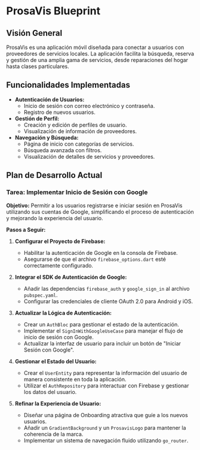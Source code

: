 # ProsaVis Blueprint

## Visión General

ProsaVis es una aplicación móvil diseñada para conectar a usuarios con proveedores de servicios locales. La aplicación facilita la búsqueda, reserva y gestión de una amplia gama de servicios, desde reparaciones del hogar hasta clases particulares.

## Funcionalidades Implementadas

*   **Autenticación de Usuarios:**
    *   Inicio de sesión con correo electrónico y contraseña.
    *   Registro de nuevos usuarios.
*   **Gestión de Perfil:**
    *   Creación y edición de perfiles de usuario.
    *   Visualización de información de proveedores.
*   **Navegación y Búsqueda:**
    *   Página de inicio con categorías de servicios.
    *   Búsqueda avanzada con filtros.
    *   Visualización de detalles de servicios y proveedores.

## Plan de Desarrollo Actual

### Tarea: Implementar Inicio de Sesión con Google

**Objetivo:** Permitir a los usuarios registrarse e iniciar sesión en ProsaVis utilizando sus cuentas de Google, simplificando el proceso de autenticación y mejorando la experiencia del usuario.

**Pasos a Seguir:**

1.  **Configurar el Proyecto de Firebase:**
    *   Habilitar la autenticación de Google en la consola de Firebase.
    *   Asegurarse de que el archivo `firebase_options.dart` esté correctamente configurado.

2.  **Integrar el SDK de Autenticación de Google:**
    *   Añadir las dependencias `firebase_auth` y `google_sign_in` al archivo `pubspec.yaml`.
    *   Configurar las credenciales de cliente OAuth 2.0 para Android y iOS.

3.  **Actualizar la Lógica de Autenticación:**
    *   Crear un `AuthBloc` para gestionar el estado de la autenticación.
    *   Implementar el `SignInWithGoogleUseCase` para manejar el flujo de inicio de sesión con Google.
    *   Actualizar la interfaz de usuario para incluir un botón de "Iniciar Sesión con Google".

4.  **Gestionar el Estado del Usuario:**
    *   Crear el `UserEntity` para representar la información del usuario de manera consistente en toda la aplicación.
    *   Utilizar el `AuthRepository` para interactuar con Firebase y gestionar los datos del usuario.

5.  **Refinar la Experiencia de Usuario:**
    *   Diseñar una página de Onboarding atractiva que guíe a los nuevos usuarios.
    *   Añadir un `GradientBackground` y un `ProsavisLogo` para mantener la coherencia de la marca.
    *   Implementar un sistema de navegación fluido utilizando `go_router`.
